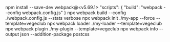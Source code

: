 npm install --save-dev webpack@<v5.69.1>
"scripts": {
  "build": "webpack --config webpack.config.js"
}
npx webpack build --config ./webpack.config.js --stats verbose
npx webpack init ./my-app --force --template=vegeclub
npx webpack loader ./my-loader --template=vegeclub
npx webpack plugin ./my-plugin --template=vegeclub
npx webpack info --output json --addition-package postcss
